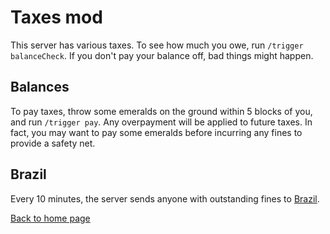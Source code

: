 # Taxes mod

This server has various taxes. To see how much you owe, run `/trigger balanceCheck`. If you don't pay your balance off, bad things might happen.

## Balances

To pay taxes, throw some emeralds on the ground within 5 blocks of you, and run `/trigger pay`. Any overpayment will be applied to future taxes. In fact, you may want to pay some emeralds before incurring any fines to provide a safety net.

## Brazil

Every 10 minutes, the server sends anyone with outstanding fines to [Brazil](brazil.md).

[Back to home page](README.md)